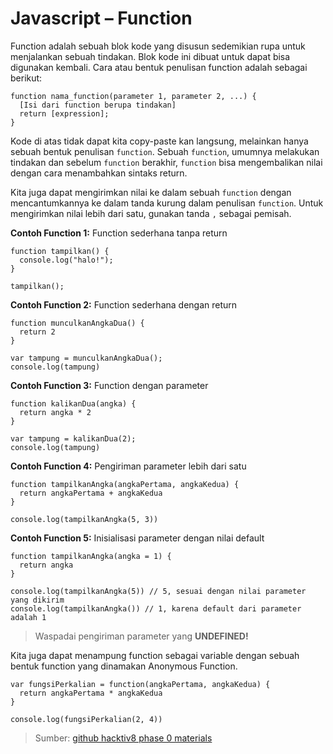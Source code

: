 # Javascript – Function



Function adalah sebuah blok kode yang disusun sedemikian rupa untuk menjalankan sebuah tindakan. Blok kode ini dibuat untuk dapat bisa digunakan kembali. Cara atau bentuk penulisan function adalah sebagai berikut:

```text
function nama_function(parameter 1, parameter 2, ...) {
  [Isi dari function berupa tindakan]
  return [expression];
}
```

Kode di atas tidak dapat kita copy-paste kan langsung, melainkan hanya sebuah bentuk penulisan `function`. Sebuah `function`, umumnya melakukan tindakan dan sebelum `function` berakhir, `function` bisa mengembalikan nilai dengan cara menambahkan sintaks return.

Kita juga dapat mengirimkan nilai ke dalam sebuah `function` dengan mencantumkannya ke dalam tanda kurung dalam penulisan `function`. Untuk mengirimkan nilai lebih dari satu, gunakan tanda `,` sebagai pemisah.

**Contoh Function 1:** Function sederhana tanpa return

```text
function tampilkan() {
  console.log("halo!");
}
 
tampilkan(); 
```

**Contoh Function 2:** Function sederhana dengan return

```text
function munculkanAngkaDua() {
  return 2
}
 
var tampung = munculkanAngkaDua();
console.log(tampung)
```

**Contoh Function 3:** Function dengan parameter

```text
function kalikanDua(angka) {
  return angka * 2
}
 
var tampung = kalikanDua(2);
console.log(tampung) 
```

**Contoh Function 4:** Pengiriman parameter lebih dari satu

```text
function tampilkanAngka(angkaPertama, angkaKedua) {
  return angkaPertama + angkaKedua
}
 
console.log(tampilkanAngka(5, 3))
```

**Contoh Function 5:** Inisialisasi parameter dengan nilai default

```text
function tampilkanAngka(angka = 1) {
  return angka
}
 
console.log(tampilkanAngka(5)) // 5, sesuai dengan nilai parameter yang dikirim
console.log(tampilkanAngka()) // 1, karena default dari parameter adalah 1
```

> Waspadai pengiriman parameter yang **UNDEFINED!**

Kita juga dapat menampung function sebagai variable dengan sebuah bentuk function yang dinamakan Anonymous Function.

```text
var fungsiPerkalian = function(angkaPertama, angkaKedua) {
  return angkaPertama * angkaKedua
}
 
console.log(fungsiPerkalian(2, 4)) 
```

> Sumber: [github hacktiv8 phase 0 materials](https://github.com/hacktiv8/phase-0-activities/blob/master/modules/js-first-time.md#loopiteration)

